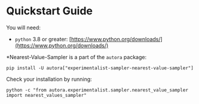 # Quickstart Guide

You will need:

- `python` 3.8 or greater: [https://www.python.org/downloads/](https://www.python.org/downloads/)

*Nearest-Value-Sampler is a part of the `autora` package:

```shell
pip install -U autora["experimentalist-sampler-nearest-value-sampler"]
```


Check your installation by running:
```shell
python -c "from autora.experimentalist.sampler.nearest_value_sampler import nearest_values_sampler"
```

